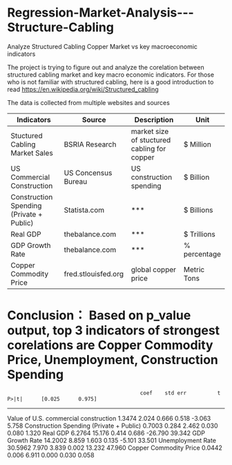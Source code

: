 # Regression-Market-Analysis---Structure-Cabling
Analyze Structured Cabling Copper Market vs key macroeconomic indicators

The project is trying to figure out and analyze the corelation between structured cabling market and key macro economic indicators. For those who is not familiar with structured cabling, here is a good introduction to read https://en.wikipedia.org/wiki/Structured_cabling

The data is collected from multiple websites and sources

Indicators | Source | Description | Unit|
--- | --- | --- | --- |
Stuctured Cabling Market Sales | BSRIA Research | market size of stuctured cabling for copper | $ Million | 
US Commercial Construction | US Concensus Bureau | US construction spending | $ Billion |
Construction Spending (Private + Public) | Statista.com | *** | $ Billions |
Real GDP | thebalance.com | *** | $ Trillions | 
GDP Growth Rate | thebalance.com | *** | % percentage | 
Copper Commodity Price | fred.stlouisfed.org | global copper price | Metric Tons |

Conclusion：
Based on p_value output, top 3 indicators of strongest corelations are Copper Commodity Price, Unemployment, Construction Spending 
============================================================================================================
                                               coef    std err          t      P>|t|      [0.025      0.975]
------------------------------------------------------------------------------------------------------------
Value of U.S. commercial construction        1.3474      2.024      0.666      0.518      -3.063       5.758
Construction Spending (Private + Public)     0.7003      0.284      2.462      0.030       0.080       1.320
Real GDP                                     6.2764     15.176      0.414      0.686     -26.790      39.342
GDP Growth Rate                             14.2002      8.859      1.603      0.135      -5.101      33.501
Unemployment Rate                           30.5962      7.970      3.839      0.002      13.232      47.960
Copper Commodity Price                       0.0442      0.006      6.911      0.000       0.030       0.058
